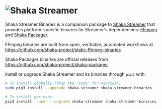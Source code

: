 # ![Shaka Streamer](https://raw.githubusercontent.com/shaka-project/shaka-streamer/main/docs/source/shaka-streamer-logo.png)

Shaka Streamer Binaries is a companion package to [Shaka Streamer][] that
provides platform-specific binaries for Streamer's dependencies: [FFmpeg][] and
[Shaka Packager][].

FFmpeg binaries are built from open, verifiable, automated workflows at
https://github.com/shaka-project/static-ffmpeg-binaries

Shaka Packager binaries are official releases from
https://github.com/shaka-project/shaka-packager

Install or upgrade Shaka Streamer and its binaries through `pip3` with:

```sh
# To install globally (drop the "sudo" for Windows):
sudo pip3 install --upgrade shaka-streamer shaka-streamer-binaries

# To install per-user:
pip3 install --user --upgrade shaka-streamer shaka-streamer-binaries
```

[FFmpeg]: https://ffmpeg.org/
[Shaka Packager]: https://github.com/shaka-project/shaka-packager
[Shaka Streamer]: https://pypi.org/project/shaka-streamer/

